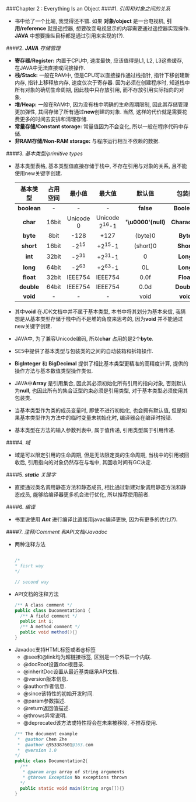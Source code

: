 ###Chapter 2 : Everything Is an Object
####1. _引用和对象之间的关系_
+ 书中给了一个比喻, 我觉得还不错. 如果 **对象/object** 是一台电视机, **引用/reference** 就是遥控器, 想要改变电视显示的内容需要通过遥控器实现操作. **JAVA** 中想要操纵目标都是通过引用来实现的(?).

####2. _**JAVA** 存储管理_
+ **寄存器/Register:** 内置于CPU中, 速度最快, 应该值得是L1, L2, L3这些缓存, 在JAVA中无法直接或间接操作.
+ **栈/Stack:** 一般在RAM中, 但是CPU可以直接操作通过栈指针, 指针下移创建新内存, 指针上移释放内存, 速度仅次于寄存器. 因为必须在创建程序时, 知道栈中所有对象的确切生命周期, 因此栈中只存放引用, 而不存放引用实际指向的对象. 
+ **堆/Heap:** 一般在RAM中, 因为没有栈中明确的生命周期限制, 因此其存储管理更加弹性, 其间存储了所有通过**new**创建的对象. 当然, 这样的代价就是需要花费更多的时间去安排和清理存储. 
+ **常量存储/Constant storage:** 常量值因为不会变化, 所以一般在程序代码中存储. 
+ **非RAM存储/Non-RAM storage:** 与程序运行相互不依赖的数据. 

####3. _基本类型/primitive types_
+ 基本类型表格, 基本类型值直接存储于栈中, 不存在引用与对象的关系, 且不能使用new关键字创建. 

    |   基本类型   | 占用空间  | 最小值           | 最大值                   | 默认值              | 包装类        |
    |:-----------:|:--------:|:---------------:|:------------------------:|:------------------:|:-------------:|
    | **boolean** | -        | -               | -                        | **false**          | **Boolean**   |
    | **char**    | 16bit    | Unicode 0       | Unicode 2<sup>16</sup>-1 | **'\u0000'(null)** | **Character** |
    | **byte**    | 8bit     | -128            | +127                     | (byte)0            | **Byte**      |
    | **short**   | 16bit    | -2<sup>15</sup> | +2<sup>15</sup>-1        | (short)0           | **Short**     |
    | **int**     | 32bit    | -2<sup>31</sup> | +2<sup>31</sup>-1        | 0                  | **Long**      |
    | **long**    | 64bit    | -2<sup>63</sup> | +2<sup>63</sup>-1        | 0L                 | **Long**      |
    | **float**   | 32bit    | IEEE754         | IEEE754                  | 0.0f               | **Float**     |
    | **double**  | 64bit    | IEEE754         | IEEE754                  | 0.0d               | **Double**    |
    | **void**    | -        | -               | -                        | void               | **void**      |
+ 其中**void** 在JDK文档中并不属于基本类型, 本书中将其划分为基本来信, 我猜想是从基本类型存储于栈中而不是堆的角度来思考的, 因为**void** 并不能通过new关键字创建. 
+ JAVA中, 为了兼容Unicode编码, 所以**char** 占用的是2个**byte**. 
+ SE5中提供了基本类型与包装类的之间的自动装箱和拆箱操作. 
+ **BigInteger** 和 **BigDecimal** 提供了相比基本类型更精准的高精度计算, 提供的操作方法与基本数值类型操作类似. 
+ JAVA中**Array** 是引用集合, 因此其必须初始化所有引用的指向对象, 否则默认为**null**, 也因此所有的集合泛型约束必须是引用类型, 对于基本类型必须使用其包装类. 
+ 当基本类型作为类的成员变量时, 即使不进行初始化, 也会拥有默认值, 但是如果基本类型作为方法中的临时变量未初始化时, 编译器会在编译时报错. 
+ 基本类型在方法的输入参数列表中, 属于值传递, 引用类型属于引用传递. 

####4. _域_
+ 域是可以限定引用的生命周期, 但是无法限定类的生命周期, 当栈中的引用被回收后, 引用指向的对象仍然存在与堆中, 其回收时间有GC决定. 

####5. _**static** 关键字_
+ 直接通过类名调用静态方法和静态成员, 相比通过新建对象调用静态方法和静态成员, 能够给编译器更多机会进行优化, 所以推荐使用前者. 

####6. _编译_
+ 书里说使用 **_Ant_** 进行编译比直接用javac编译更快, 因为有更多的优化(?).

####7. _注释/Comment 和API文档/Javadoc_
+ 两种注释方法
    ```java
    
    /*
    * fisrt way
    */

    // second way
    ```
+ API文档的注释方法
    ```java
    /** A class comment */
    public class Ducomemtation1 {
      /** A field comment */
      public int i;
      /** A method comment */
      public void method(){}
    }
    ```
+ Javadoc支持HTML标签或者@标签
    + @see和@link均为超链接标签, 区别是一个外联一个内联. 
    + @docRoot设置doc根目录. 
    + @inheritDoc设置从最近基类继承API文档. 
    + @version版本信息. 
    + @author作者信息. 
    + @since该特性的初始开发时间. 
    + @param参数描述. 
    + @return返回值描述. 
    + @throws异常说明. 
    + @deprecated该方法或特性将会在未来被移除, 不推荐使用. 
    ```java
    /** The document example
     *  @author Chen Zhe
     *  @author q953387601@163.com
     *  @version 1.0
    */
    public class Documentation2{
      /**
       * @param args array of string arguments
       * @throws Exception No exceptions thrown
      */ 
      public static void main(String args[]){}  
    }
    ```